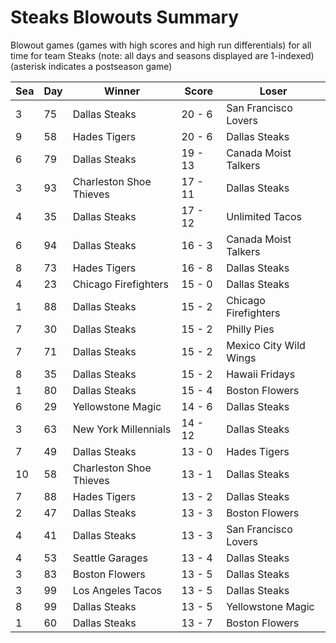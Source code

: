 # Steaks Blowouts Summary



Blowout games (games with high scores and high run differentials) for all time for team Steaks (note: all days and seasons displayed are 1-indexed) (asterisk indicates a postseason game)


| Sea | Day | Winner | Score | Loser | 
| ------ |------ |------ |------ |------ |
| 3 | 75 | Dallas Steaks | 20 - 6 | San Francisco Lovers | 
| 9 | 58 | Hades Tigers | 20 - 6 | Dallas Steaks | 
| 6 | 79 | Dallas Steaks | 19 - 13 | Canada Moist Talkers | 
| 3 | 93 | Charleston Shoe Thieves | 17 - 11 | Dallas Steaks | 
| 4 | 35 | Dallas Steaks | 17 - 12 | Unlimited Tacos | 
| 6 | 94 | Dallas Steaks | 16 - 3 | Canada Moist Talkers | 
| 8 | 73 | Hades Tigers | 16 - 8 | Dallas Steaks | 
| 4 | 23 | Chicago Firefighters | 15 - 0 | Dallas Steaks | 
| 1 | 88 | Dallas Steaks | 15 - 2 | Chicago Firefighters | 
| 7 | 30 | Dallas Steaks | 15 - 2 | Philly Pies | 
| 7 | 71 | Dallas Steaks | 15 - 2 | Mexico City Wild Wings | 
| 8 | 35 | Dallas Steaks | 15 - 2 | Hawaii Fridays | 
| 1 | 80 | Dallas Steaks | 15 - 4 | Boston Flowers | 
| 6 | 29 | Yellowstone Magic | 14 - 6 | Dallas Steaks | 
| 3 | 63 | New York Millennials | 14 - 12 | Dallas Steaks | 
| 7 | 49 | Dallas Steaks | 13 - 0 | Hades Tigers | 
| 10 | 58 | Charleston Shoe Thieves | 13 - 1 | Dallas Steaks | 
| 7 | 88 | Hades Tigers | 13 - 2 | Dallas Steaks | 
| 2 | 47 | Dallas Steaks | 13 - 3 | Boston Flowers | 
| 4 | 41 | Dallas Steaks | 13 - 3 | San Francisco Lovers | 
| 4 | 53 | Seattle Garages | 13 - 4 | Dallas Steaks | 
| 3 | 83 | Boston Flowers | 13 - 5 | Dallas Steaks | 
| 3 | 99 | Los Angeles Tacos | 13 - 5 | Dallas Steaks | 
| 8 | 99 | Dallas Steaks | 13 - 5 | Yellowstone Magic | 
| 1 | 60 | Dallas Steaks | 13 - 7 | Boston Flowers | 


